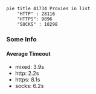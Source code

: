 
```mermaid
pie title 41734 Proxies in list
    "HTTP" : 28116
    "HTTPS": 9896
    "SOCKS" : 10298
```

### Some Info
#### Average Timeout

- mixed: 3.9s
- http: 2.2s
- https: 8.1s
- socks: 6.2s